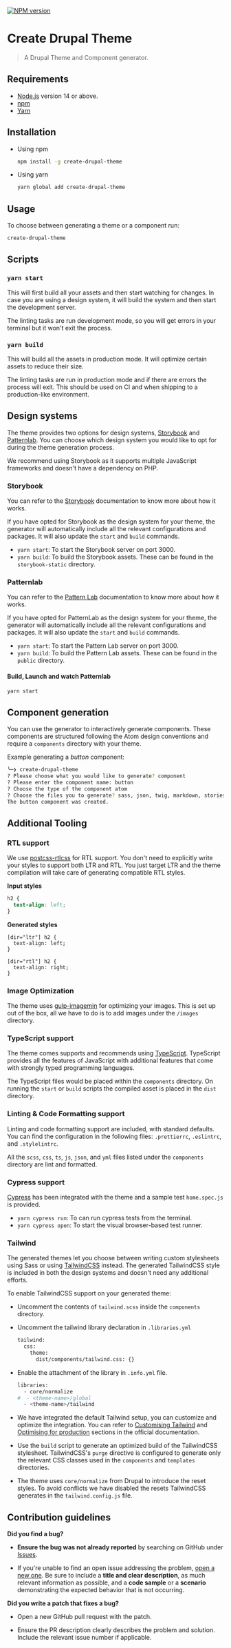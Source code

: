 [![NPM version][npm-image]][npm-url]

[npm-image]: https://badge.fury.io/js/create-drupal-theme.svg
[npm-url]: https://npmjs.org/package/create-drupal-theme

# Create Drupal Theme

> A Drupal Theme and Component generator.

## Requirements

- [Node.js](https://nodejs.org/) version 14 or above.
- [npm](https://npmjs.com/package/npm)
- [Yarn](https://yarnpkg.com/getting-started/install)

## Installation

- Using npm

  ```bash
  npm install -g create-drupal-theme
  ```

- Using yarn
  ```bash
  yarn global add create-drupal-theme
  ```

## Usage

To choose between generating a theme or a component run:

```bash
create-drupal-theme
```

## Scripts

### `yarn start`

This will first build all your assets and then start watching for changes. In case you are using a design system, it will build the system and then start the development server.

The linting tasks are run development mode, so you will get errors in your terminal but it won't exit the process.

### `yarn build`

This will build all the assets in production mode. It will optimize certain assets to reduce their size.

The linting tasks are run in production mode and if there are errors the process will exit. This should be used on CI and when shipping to a production-like environment.

## Design systems

The theme provides two options for design systems, [Storybook](https://storybook.js.org/) and [Patternlab](https://patternlab.io/). You can choose which design system you would like to opt for during the theme generation process.

We recommend using Storybook as it supports multiple JavaScript frameworks and doesn't have a dependency on PHP.

### Storybook

You can refer to the [Storybook](https://storybook.js.org/) documentation to know more about how it works.

If you have opted for Storybook as the design system for your theme, the generator will automatically include all the relevant configurations and packages. It will also update the `start` and `build` commands.

- `yarn start`: To start the Storybook server on port 3000.
- `yarn build`: To build the Storybook assets. These can be found in the `storybook-static` directory.

### Patternlab

You can refer to the [Pattern Lab](https://patternlab.io/) documentation to know more about how it works.

If you have opted for PatternLab as the design system for your theme, the generator will automatically include all the relevant configurations and packages. It will also update the `start` and `build` commands.

- `yarn start`: To start the Pattern Lab server on port 3000.
- `yarn build`: To build the Pattern Lab assets. These can be found in the `public` directory.

#### Build, Launch and watch Patternlab

```bash
yarn start
```

## Component generation

You can use the generator to interactively generate components. These components are structured following the Atom design conventions and require a `components` directory with your theme.

Example generating a _button_ component:

```bash
╰─❯ create-drupal-theme
? Please choose what you would like to generate? component
? Please enter the component name: button
? Choose the type of the component atom
? Choose the files you to generate? sass, json, twig, markdown, stories
The button component was created.
```

## Additional Tooling

### RTL support

We use [postcss-rtlcss](https://www.npmjs.com/package/postcss-rtlcss) for RTL support. You don't need to explicitly write your styles to support both LTR and RTL. You just target LTR and the theme compilation will take care of generating compatible RTL styles.

**Input styles**

```css
h2 {
  text-align: left;
}
```

**Generated styles**

```
[dir="ltr"] h2 {
  text-align: left;
}

[dir="rtl"] h2 {
  text-align: right;
}
```

### Image Optimization

The theme uses [gulp-imagemin](https://www.npmjs.com/package/gulp-imagemin) for optimizing your images. This is set up out of the box, all we have to do is to add images under the `/images` directory.

### TypeScript support

The theme comes supports and recommends using [TypeScript](https://www.typescriptlang.org/). TypeScript provides all the features of JavaScript with additional features that come with strongly typed programming languages.

The TypeScript files would be placed within the `components` directory. On running the `start` or `build` scripts the compiled asset is placed in the `dist` directory.

### Linting & Code Formatting support

Linting and code formatting support are included, with standard defaults. You can find the configuration in the following files: `.prettierrc`, `.eslintrc`, and `.stylelintrc`.

All the `scss`, `css`, `ts`, `js`, `json`, and `yml` files listed under the `components` directory are lint and formatted.

### Cypress support

[Cypress](https://www.cypress.io/) has been integrated with the theme and a sample test `home.spec.js` is provided.

- `yarn cypress run`: To can run cypress tests from the terminal.
- `yarn cypress open`: To start the visual browser-based test runner.

### Tailwind

The generated themes let you choose between writing custom stylesheets using Sass or using [TailwindCSS](https://tailwindcss.com/) instead. The generated TailwindCSS style is included in both the design systems and doesn't need any additional efforts.

To enable TailwindCSS support on your generated theme:

- Uncomment the contents of `tailwind.scss` inside the `components` directory.
- Uncomment the tailwind library declaration in `.libraries.yml`
  ```bash
  tailwind:
    css:
      theme:
        dist/components/tailwind.css: {}
  ```
- Enable the attachment of the library in `.info.yml` file.

  ```bash
  libraries:
    - core/normalize
  #  - <theme-name>/global
    - <theme-name>/tailwind
  ```

- We have integrated the default Tailwind setup, you can customize and optimize the integration. You can refer to [Customising Tailwind](https://tailwindcss.com/docs/installation#customizing-your-configuration) and [Optimising for production](https://tailwindcss.com/docs/optimizing-for-production) sections in the official documentation.
- Use the `build` script to generate an optimized build of the TailwindCSS stylesheet. TailwindCSS's `purge` directive is configured to generate only the relevant CSS classes used in the `components` and `templates` directories.
- The theme uses `core/normalize` from Drupal to introduce the reset styles. To avoid conflicts we have disabled the resets TailwindCSS generates in the `tailwind.config.js` file.

## Contribution guidelines

**Did you find a bug?**

- **Ensure the bug was not already reported** by searching on GitHub under [Issues](https://github.com/axelerant/kashmir/issues).

- If you're unable to find an open issue addressing the problem, [open a new one](https://github.com/axelerant/kashmir/issues/new). Be sure to include a **title and clear description**, as much relevant information as possible, and a **code sample** or a **scenario** demonstrating the expected behavior that is not occurring.

**Did you write a patch that fixes a bug?**

- Open a new GitHub pull request with the patch.

- Ensure the PR description clearly describes the problem and solution. Include the relevant issue number if applicable.
